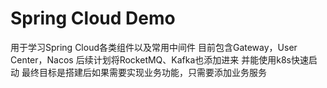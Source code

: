 # Spring Cloud Demo
用于学习Spring Cloud各类组件以及常用中间件
目前包含Gateway，User Center，Nacos
后续计划将RocketMQ、Kafka也添加进来
并能使用k8s快速启动
最终目标是搭建后如果需要实现业务功能，只需要添加业务服务
